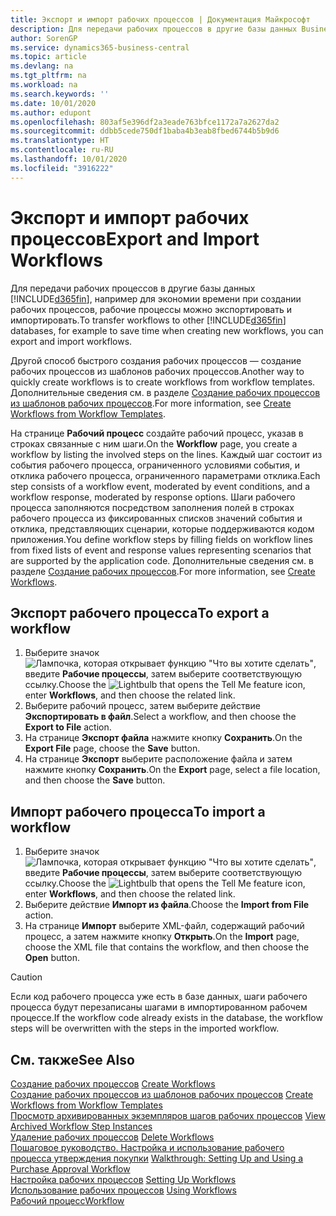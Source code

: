 ```yaml
---
title: Экспорт и импорт рабочих процессов | Документация Майкрософт
description: Для передачи рабочих процессов в другие базы данных Business Central, например для экономии времени при создании рабочих процессов, рабочие процессы можно экспортировать и импортировать.
author: SorenGP
ms.service: dynamics365-business-central
ms.topic: article
ms.devlang: na
ms.tgt_pltfrm: na
ms.workload: na
ms.search.keywords: ''
ms.date: 10/01/2020
ms.author: edupont
ms.openlocfilehash: 803af5e396df2a3eade763bfce1172a7a2627da2
ms.sourcegitcommit: ddbb5cede750df1baba4b3eab8fbed6744b5b9d6
ms.translationtype: HT
ms.contentlocale: ru-RU
ms.lasthandoff: 10/01/2020
ms.locfileid: "3916222"
---
```

# <a name="export-and-import-workflows"></a><span data-ttu-id="c1ad8-103">Экспорт и импорт рабочих процессов</span><span class="sxs-lookup"><span data-stu-id="c1ad8-103">Export and Import Workflows</span></span>
<span data-ttu-id="c1ad8-104">Для передачи рабочих процессов в другие базы данных [!INCLUDE[d365fin](includes/d365fin_md.md)], например для экономии времени при создании рабочих процессов, рабочие процессы можно экспортировать и импортировать.</span><span class="sxs-lookup"><span data-stu-id="c1ad8-104">To transfer workflows to other [!INCLUDE[d365fin](includes/d365fin_md.md)] databases, for example to save time when creating new workflows, you can export and import workflows.</span></span>  

 <span data-ttu-id="c1ad8-105">Другой способ быстрого создания рабочих процессов — создание рабочих процессов из шаблонов рабочих процессов.</span><span class="sxs-lookup"><span data-stu-id="c1ad8-105">Another way to quickly create workflows is to create workflows from workflow templates.</span></span> <span data-ttu-id="c1ad8-106">Дополнительные сведения см. в разделе [Создание рабочих процессов из шаблонов рабочих процессов](across-how-to-create-workflows-from-workflow-templates.md).</span><span class="sxs-lookup"><span data-stu-id="c1ad8-106">For more information, see [Create Workflows from Workflow Templates](across-how-to-create-workflows-from-workflow-templates.md).</span></span>  

 <span data-ttu-id="c1ad8-107">На странице **Рабочий процесс** создайте рабочий процесс, указав в строках связанные с ним шаги.</span><span class="sxs-lookup"><span data-stu-id="c1ad8-107">On the **Workflow** page, you create a workflow by listing the involved steps on the lines.</span></span> <span data-ttu-id="c1ad8-108">Каждый шаг состоит из события рабочего процесса, ограниченного условиями события, и отклика рабочего процесса, ограниченного параметрами отклика.</span><span class="sxs-lookup"><span data-stu-id="c1ad8-108">Each step consists of a workflow event, moderated by event conditions, and a workflow response, moderated by response options.</span></span> <span data-ttu-id="c1ad8-109">Шаги рабочего процесса заполняются посредством заполнения полей в строках рабочего процесса из фиксированных списков значений события и отклика, представляющих сценарии, которые поддерживаются кодом приложения.</span><span class="sxs-lookup"><span data-stu-id="c1ad8-109">You define workflow steps by filling fields on workflow lines from fixed lists of event and response values representing scenarios that are supported by the application code.</span></span> <span data-ttu-id="c1ad8-110">Дополнительные сведения см. в разделе [Создание рабочих процессов](across-how-to-create-workflows.md).</span><span class="sxs-lookup"><span data-stu-id="c1ad8-110">For more information, see [Create Workflows](across-how-to-create-workflows.md).</span></span>  

## <a name="to-export-a-workflow"></a><span data-ttu-id="c1ad8-111">Экспорт рабочего процесса</span><span class="sxs-lookup"><span data-stu-id="c1ad8-111">To export a workflow</span></span>  
1.  <span data-ttu-id="c1ad8-112">Выберите значок ![Лампочка, которая открывает функцию "Что вы хотите сделать"](media/ui-search/search_small.png "Что вы хотите сделать"), введите **Рабочие процессы**, затем выберите соответствующую ссылку.</span><span class="sxs-lookup"><span data-stu-id="c1ad8-112">Choose the ![Lightbulb that opens the Tell Me feature](media/ui-search/search_small.png "Tell me what you want to do") icon, enter **Workflows**, and then choose the related link.</span></span>  
2.  <span data-ttu-id="c1ad8-113">Выберите рабочий процесс, затем выберите действие **Экспортировать в файл**.</span><span class="sxs-lookup"><span data-stu-id="c1ad8-113">Select a workflow, and then choose the **Export to File** action.</span></span>  
3.  <span data-ttu-id="c1ad8-114">На странице **Экспорт файла** нажмите кнопку **Сохранить**.</span><span class="sxs-lookup"><span data-stu-id="c1ad8-114">On the **Export File** page, choose the **Save** button.</span></span>  
4.  <span data-ttu-id="c1ad8-115">На странице **Экспорт** выберите расположение файла и затем нажмите кнопку **Сохранить**.</span><span class="sxs-lookup"><span data-stu-id="c1ad8-115">On the **Export** page, select a file location, and then choose the **Save** button.</span></span>  

## <a name="to-import-a-workflow"></a><span data-ttu-id="c1ad8-116">Импорт рабочего процесса</span><span class="sxs-lookup"><span data-stu-id="c1ad8-116">To import a workflow</span></span>  
1.  <span data-ttu-id="c1ad8-117">Выберите значок ![Лампочка, которая открывает функцию "Что вы хотите сделать"](media/ui-search/search_small.png "Что вы хотите сделать"), введите **Рабочие процессы**, затем выберите соответствующую ссылку.</span><span class="sxs-lookup"><span data-stu-id="c1ad8-117">Choose the ![Lightbulb that opens the Tell Me feature](media/ui-search/search_small.png "Tell me what you want to do") icon, enter **Workflows**, and then choose the related link.</span></span>  
2.  <span data-ttu-id="c1ad8-118">Выберите действие **Импорт из файла**.</span><span class="sxs-lookup"><span data-stu-id="c1ad8-118">Choose the **Import from File** action.</span></span>  
3.  <span data-ttu-id="c1ad8-119">На странице **Импорт** выберите XML-файл, содержащий рабочий процесс, а затем нажмите кнопку **Открыть**.</span><span class="sxs-lookup"><span data-stu-id="c1ad8-119">On the **Import** page, choose the XML file that contains the workflow, and then choose the **Open** button.</span></span>  

> [!CAUTION]  
>  <span data-ttu-id="c1ad8-120">Если код рабочего процесса уже есть в базе данных, шаги рабочего процесса будут перезаписаны шагами в импортированном рабочем процессе.</span><span class="sxs-lookup"><span data-stu-id="c1ad8-120">If the workflow code already exists in the database, the workflow steps will be overwritten with the steps in the imported workflow.</span></span>  

## <a name="see-also"></a><span data-ttu-id="c1ad8-121">См. также</span><span class="sxs-lookup"><span data-stu-id="c1ad8-121">See Also</span></span>  
 <span data-ttu-id="c1ad8-122">[Создание рабочих процессов](across-how-to-create-workflows.md) </span><span class="sxs-lookup"><span data-stu-id="c1ad8-122">[Create Workflows](across-how-to-create-workflows.md) </span></span>  
 <span data-ttu-id="c1ad8-123">[Создание рабочих процессов из шаблонов рабочих процессов](across-how-to-create-workflows-from-workflow-templates.md) </span><span class="sxs-lookup"><span data-stu-id="c1ad8-123">[Create Workflows from Workflow Templates](across-how-to-create-workflows-from-workflow-templates.md) </span></span>  
 <span data-ttu-id="c1ad8-124">[Просмотр архивированных экземпляров шагов рабочих процессов](across-how-to-view-archived-workflow-step-instances.md) </span><span class="sxs-lookup"><span data-stu-id="c1ad8-124">[View Archived Workflow Step Instances](across-how-to-view-archived-workflow-step-instances.md) </span></span>  
 <span data-ttu-id="c1ad8-125">[Удаление рабочих процессов](across-how-to-delete-workflows.md) </span><span class="sxs-lookup"><span data-stu-id="c1ad8-125">[Delete Workflows](across-how-to-delete-workflows.md) </span></span>  
 <span data-ttu-id="c1ad8-126">[Пошаговое руководство. Настройка и использование рабочего процесса утверждения покупки](walkthrough-setting-up-and-using-a-purchase-approval-workflow.md) </span><span class="sxs-lookup"><span data-stu-id="c1ad8-126">[Walkthrough: Setting Up and Using a Purchase Approval Workflow](walkthrough-setting-up-and-using-a-purchase-approval-workflow.md) </span></span>  
 <span data-ttu-id="c1ad8-127">[Настройка рабочих процессов](across-set-up-workflows.md) </span><span class="sxs-lookup"><span data-stu-id="c1ad8-127">[Setting Up Workflows](across-set-up-workflows.md) </span></span>  
 <span data-ttu-id="c1ad8-128">[Использование рабочих процессов](across-use-workflows.md) </span><span class="sxs-lookup"><span data-stu-id="c1ad8-128">[Using Workflows](across-use-workflows.md) </span></span>  
 [<span data-ttu-id="c1ad8-129">Рабочий процесс</span><span class="sxs-lookup"><span data-stu-id="c1ad8-129">Workflow</span></span>](across-workflow.md)   
